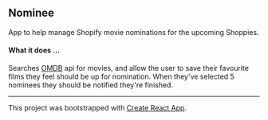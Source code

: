 ## Nominee

App to help manage Shopify movie nominations for the upcoming Shoppies.

#### What it does ...

Searches [OMDB](http://www.omdbapi.com/) api for movies, and allow the user to save their favourite films they feel should be up for nomination. When they've selected 5 nominees they should be notified they're finished.

---

This project was bootstrapped with [Create React App](https://github.com/facebook/create-react-app).
